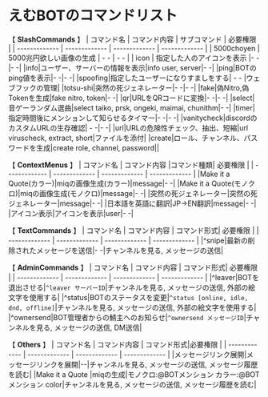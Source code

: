 # えむBOTのコマンドリスト
【 **SlashCommands** 】
| コマンド名  | コマンド内容 | サブコマンド | 必要権限 |
| ------------- | ------------- | ------------- | ------------- |
|  5000choyen  | 5000兆円欲しい画像の生成  | - - | - - |
| icon  | 指定した人のアイコンを表示  |- -|- -|
|info|ユーザー、サーバーの情報を表示|info user, server|- -|
|ping|BOTのping値を表示|- -|- -|
|spoofing|指定したユーザーになりすましをする| - - |ウェブフックの管理|
|totsu-shi|突然の死ジェネレーター|- -|- -|
|fake|偽Nitro,偽Tokenを生成|fake nitro, token|- -|
|qr|URLをQRコードに変換|- -|- -|
|select|音ゲーランダム選曲|select taiko, prsk, ongeki, maimai, chunithm|- -|
|timer|指定時間後にメンションして知らせるタイマー|- -|- -|
|vanitycheck|discordのカスタムURLの生存確認| - -|- -|
|url|URLの危険性チェック、抽出、短縮|url viruscheck, extract, short|ファイルを添付|
|create|ロール、チャンネル、パスワードを生成|create role, channel, password||

【 **ContextMenus** 】
| コマンド名  | コマンド内容 |コマンド種類|  必要権限 |
| ------------- | ------------- | ------------- | ------------- |
|Make it a Quote(カラー)|miqの画像生成(カラー)|message|- -|
|Make it a Quote(モノクロ)|miqの画像生成(モノクロ)|message|- -|
|突然の死ジェネレーター|突然の死ジェネレーター|message|- -|
|日本語を英語に翻訳|JP→EN翻訳|message|- -|
|アイコン表示|アイコンを表示|user|- -|

【 **TextCommands** 】
| コマンド名  | コマンド内容 | コマンド形式| 必要権限 |
| ------------- | ------------- | ------------- | ------------- |
|^snipe|最新の削除されたメッセージを送信|- -|チャンネルを見る, メッセージの送信|

【 **AdminCommands** 】
| コマンド名  | コマンド内容 | コマンド形式| 必要権限 |
| ------------- | ------------- | ------------- | ------------- |
|^leaver|BOTを退出させる|`^leaver サーバーID`|チャンネルを見る, メッセージの送信, 外部の絵文字を使用する|
|^status|BOTのステータスを変更|`^status [online, idle, dnd, offline]`|チャンネルを見る, メッセージの送信, 外部の絵文字を使用する|
|^ownersend|BOT管理者からの鯖主へのお知らせ|`^ownersend メッセージID`|チャンネルを見る, メッセージの送信, DM送信|

【 **Others** 】
| コマンド名  | コマンド内容 | コマンド形式|必要権限 |
| ------------- | ------------- |  ------------- |  ------------- |
|メッセージリンク展開|メッセージリンクを展開|--|チャンネルを見る, メッセージの送信, メッセージ履歴を読む|
|Make it a Quote |miqの生成|モノクロ:@BOTメンション カラー:@BOTメンション color|チャンネルを見る, メッセージの送信, メッセージ履歴を読む|
